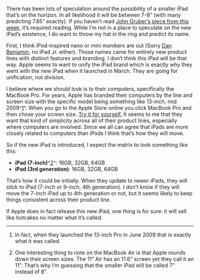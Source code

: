There has been lots of speculation around the possibility of a smaller
iPad that’s on the horizon. In all likelihood it will be between 7-8”
(with many predicting 7.85” exactly). If you haven’t read [John Gruber’s
piece from this
week](http://daringfireball.net/2012/07/this_ipad_mini_thing), it’s
required reading. While I’m not in a place to speculate on the new
iPad’s existence, I do want to throw my hat in the ring and predict its
name.

First, I think iPod-inspired nano or mini monikers are out (Sorry [Dan
Benjamin](http://twitter.com/danbenjamin), no iPad Jr. either). Those
names came for entirely new product lines with distinct features and
branding. I don’t think this iPad will be that way. Apple seems to want
to unify the iPad brand which is exactly why they went with the new iPad
when it launched in March. They are going for unification, not division.

I believe where we should look is to their computers, specifically the
MacBook Pro. For years, Apple has branded their computers by the line
and screen size with the specific model being something like 13-inch,
mid 2009^[1](#fn:p27311398789-fn1)^. When you go to the Apple Store
online you click MacBook Pro and then chose your screen size. [Try it
for
yourself.](http://store.apple.com/us/browse/home/shop_mac/family/macbook_pro/select)
It seems to me that they want that kind of simplicity across all of
their product lines, especially where computers are involved. Since we
all can agree that iPads are more closely related to computers than
iPods I think that’s how they will move.

So if the new iPad is introduced, I expect the matrix to look something
like this:

-   **iPad (7-inch)**^[2](#fn:p27311398789-fn2)^: 16GB, 32GB, 64GB
-   **iPad (3rd generation)**: 16GB, 32GB, 64GB

That’s how it could be initially. When they update to newer iPads, they
will stick to iPad (7-inch or 9-inch, 4th generation). I don’t know if
they will move the 7-inch iPad up to 4th generation or not, but it seems
likely to keep things consistent across their product line.

If Apple does in fact release this new iPad, one thing is for sure: it
will sell like hotcakes no matter what it’s called.

* * * * *

1.  In fact, when they launched the 13-inch Pro in June 2009 that is
    exactly what it was called.[](#fnref:p27311398789-fn1)

2.  One interesting thing to note on the MacBook Air is that Apple
    rounds down their screen sizes. The 11” Air has an 11.6” screen yet
    they call it an 11”. That’s why I’m guessing that the smaller iPad
    will be called 7” instead of 8”.[](#fnref:p27311398789-fn2)
